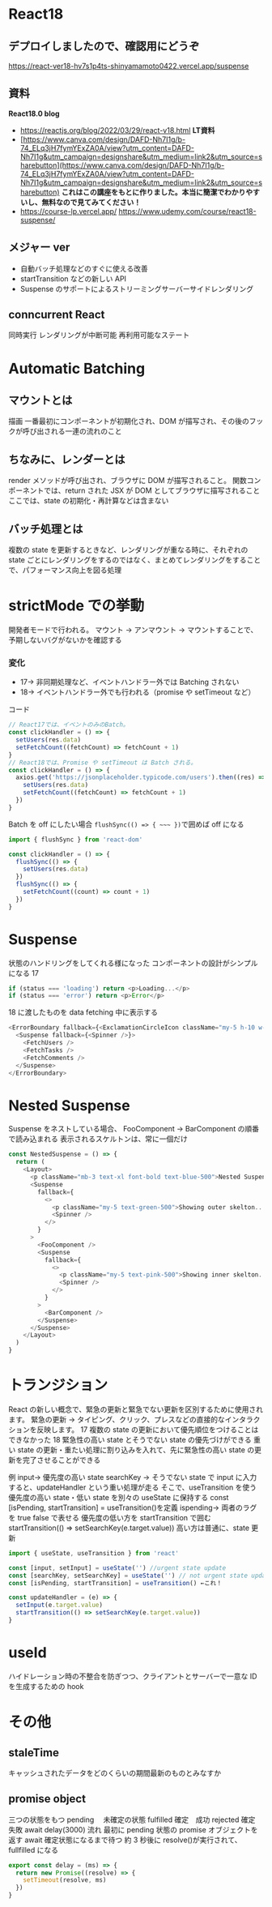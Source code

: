 # React18

## デプロイしましたので、確認用にどうぞ

https://react-ver18-hv7s1p4ts-shinyamamoto0422.vercel.app/suspense

## 資料
**React18.0 blog**
- https://reactjs.org/blog/2022/03/29/react-v18.html
**LT資料**
- [https://www.canva.com/design/DAFD-Nh7I1g/b-74_ELq3jH7fymYExZA0A/view?utm_content=DAFD-Nh7I1g&utm_campaign=designshare&utm_medium=link2&utm_source=sharebutton](https://www.canva.com/design/DAFD-Nh7I1g/b-74_ELq3jH7fymYExZA0A/view?utm_content=DAFD-Nh7I1g&utm_campaign=designshare&utm_medium=link2&utm_source=sharebutton)
**これはこの講座をもとに作りました。本当に簡潔でわかりやすいし、無料なので見てみてください！**
- https://course-lp.vercel.app/
https://www.udemy.com/course/react18-suspense/

## メジャー ver

- 自動バッチ処理などのすぐに使える改善
- startTransition などの新しい API
- Suspense のサポートによるストリーミングサーバーサイドレンダリング

## conncurrent React

同時実行 レンダリングが中断可能 再利用可能なステート

# Automatic Batching

## マウントとは

描画 一番最初にコンポーネントが初期化され、DOM が描写され、その後のフックが呼び出される一連の流れのこと

## ちなみに、レンダーとは

render メソッドが呼び出され、ブラウザに DOM が描写されること。 関数コンポーネントでは、return された JSX が DOM としてブラウザに描写されること ここでは、state の初期化・再計算などは含まない

## バッチ処理とは

複数の state を更新するときなど、レンダリングが重なる時に、それぞれの state ごとにレンダリングをするのではなく、まとめてレンダリングをすることで、パフォーマンス向上を図る処理

# strictMode での挙動

開発者モードで行われる。 マウント → アンマウント → マウントすることで、予期しないバグがないかを確認する

### 変化

- 17→ 非同期処理など、イベントハンドラー外では Batching されない
- 18→ イベントハンドラー外でも行われる（promise や setTimeout など）

コード

```javascript
// React17では、イベントのみのBatch。
const clickHandler = () => {
  setUsers(res.data)
  setFetchCount((fetchCount) => fetchCount + 1)
}
// React18では、Promise や setTimeout は Batch される。
const clickHandler = () => {
  axios.get('https://jsonplaceholder.typicode.com/users').then((res) => {
    setUsers(res.data)
    setFetchCount((fetchCount) => fetchCount + 1)
  })
}
```

Batch を off にしたい場合 `flushSync(() => { ~~~ })`で囲めば off になる

```javascript
import { flushSync } from 'react-dom'

const clickHandler = () => {
  flushSync(() => {
    setUsers(res.data)
  })
  flushSync(() => {
    setFetchCount((count) => count + 1)
  })
}
```

# Suspense

状態のハンドリングをしてくれる様になった コンポーネントの設計がシンプルになる
17

```javascript
if (status === 'loading') return <p>Loading...</p>
if (status === 'error') return <p>Error</p>
```

18
に渡したものを data fetching 中に表示する

```javascript
<ErrorBoundary fallback={<ExclamationCircleIcon className="my-5 h-10 w-10 text-pink-500" />}>
  <Suspense fallback={<Spinner />}>
    <FetchUsers />
    <FetchTasks />
    <FetchComments />
  </Suspense>
</ErrorBoundary>
```

# Nested Suspense

Suspense をネストしている場合、 FooComponent → BarComponent の順番で読み込まれる 表示されるスケルトンは、常に一個だけ

```javascript
const NestedSuspense = () => {
  return (
    <Layout>
      <p className="mb-3 text-xl font-bold text-blue-500">Nested Suspense</p>
      <Suspense
        fallback={
          <>
            <p className="my-5 text-green-500">Showing outer skelton...</p>
            <Spinner />
          </>
        }
      >
        <FooComponent />
        <Suspense
          fallback={
            <>
              <p className="my-5 text-pink-500">Showing inner skelton...</p>
              <Spinner />
            </>
          }
        >
          <BarComponent />
        </Suspense>
      </Suspense>
    </Layout>
  )
}
```

# トランジション

React の新しい概念で、緊急の更新と緊急でない更新を区別するために使用されます。
緊急の更新 → タイピング、クリック、プレスなどの直接的なインタラクションを反映します。 17 複数の state の更新において優先順位をつけることはできなかった 18 緊急性の高い state とそうでない state の優先づけができる
重い state の更新・重たい処理に割り込みを入れて、先に緊急性の高い state の更新を完了させることができる

例
input→ 優先度の高い state
searchKey → そうでない state で input に入力すると、updateHandler という重い処理が走る
そこで、useTransition を使う
優先度の高い state・低い state を別々の useState に保持する
const [isPending, startTransition] = useTransition()を定義
ispending→ 両者のラグを true false で表せる
優先度の低い方を startTransition で囲む
startTransition(() => setSearchKey(e.target.value))
高い方は普通に、state 更新

```javascript
import { useState, useTransition } from 'react'

const [input, setInput] = useState('') //urgent state update
const [searchKey, setSearchKey] = useState('') // not urgent state update
const [isPending, startTransition] = useTransition() ←これ！

const updateHandler = (e) => {
  setInput(e.target.value)
  startTransition(() => setSearchKey(e.target.value))
}
```

# useId

ハイドレーション時の不整合を防ぎつつ、クライアントとサーバーで一意な ID を生成するための hook

# その他

## staleTime

キャッシュされたデータをどのくらいの期間最新のものとみなすか

## promise object

三つの状態をもつ
pending 　未確定の状態
fulfilled 確定　成功
rejected 確定　失敗
await delay(3000) 流れ
最初に pending 状態の promise オブジェクトを返す
await 確定状態になるまで待つ
約 3 秒後に resolve()が実行されて、fullfilled になる

```javascript
export const delay = (ms) => {
  return new Promise((resolve) => {
    setTimeout(resolve, ms)
  })
}
```
